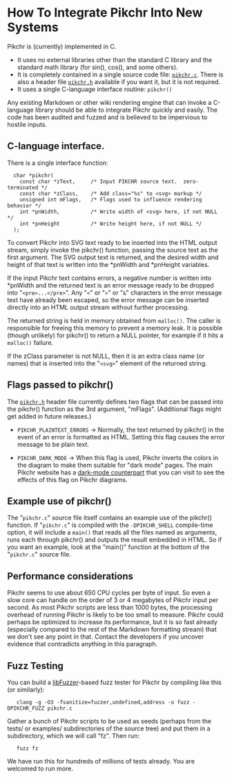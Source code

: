 # How To Integrate Pikchr Into New Systems

Pikchr is (currently) implemented in C.

  *  It uses no external libraries other than the standard C library and
     the standard math library (for sin(), cos(), and some others).
  *  It is completely contained in a single source code file:
     [`pikchr.c`](/file/pikchr.c).  There is also a header file
     [`pikchr.h`](/file/pikchr.h) available if you want it, but it is not
     required.
  *  It uses a single C-language interface routine: `pikchr()`

Any existing Markdown or other wiki rendering engine that can invoke
a C-language library should be able to integrate Pikchr quickly and
easily.  The code has been audited and fuzzed and is
believed to be impervious to hostile inputs.

## C-language interface.

There is a single interface function:

~~~~
  char *pikchr(
    const char *zText,     /* Input PIKCHR source text.  zero-terminated */
    const char *zClass,    /* Add class="%s" to <svg> markup */
    unsigned int mFlags,   /* Flags used to influence rendering behavior */
    int *pnWidth,          /* Write width of <svg> here, if not NULL */
    int *pnHeight          /* Write height here, if not NULL */
  );
~~~~

To convert Pikchr into SVG text ready to be inserted into the HTML output
stream, simply invoke the pikchr() function, passing the source text
as the first argument.  The SVG output text is returned, and the desired
width and height of that text is written into the *pnWidth and *pnHeight
variables.

If the input Pikchr text contains errors, a negative number is
written into *pnWidth and the returned text is an error message ready
to be dropped into "`<pre>...</pre>`".  Any "`<`" or "`>`" or
"`&`" characters in the error message text have already been escaped,
so the error message can be inserted directly into an HTML output stream
without further processing.

The returned string is held in memory obtained from `malloc()`.  The caller
is responsible for freeing this memory to prevent a memory leak.  It is
possible (though unlikely) for pikchr() to return a NULL pointer, for
example if it hits a `malloc()` failure.

If the zClass parameter is not NULL, then it is an extra class name
(or names) that is inserted into the "`<svg>`" element of the returned
string.

## Flags passed to pikchr()

The [`pikchr.h`](/file/pikchr.h) header file currently defines two flags
that can be passed into the pikchr() function as the 3rd argument, "mFlags".
(Additional flags might get added in future releases.)

   *  `PIKCHR_PLAINTEXT_ERRORS` &rarr;
      Normally, the text returned by pikchr() in the event of an error
      is formatted as HTML.  Setting this flag causes the error message
      to be plain text.

   *  `PIKCHR_DARK_MODE` &rarr;
      When this flag is used,  Pikchr inverts the colors in the diagram
      to make them suitable for "dark mode" pages.  The main Pikchr
      website has a
      [dark-mode counterpart](./homepage.md?skin=darkmode)
      that you can visit to see the effects of this flag on Pikchr diagrams.

## Example use of pikchr()

The "`pikchr.c`" source file itself contains an example use of the
pikchr() function.  If "`pikchr.c`" is compiled with the `-DPIKCHR_SHELL`
compile-time option, it will include a `main()` that reads all the
files named as arguments, runs each through pikchr() and outputs
the result embedded in HTML.  So if you want an example, look at the
"main()" function at the bottom of the "`pikchr.c`" source file.

## Performance considerations

Pikchr seems to use about 650 CPU cycles per byte of input.  So even
a slow core can handle on the order of 3 or 4 megabytes of Pikchr input
per second.  As most Pikchr scripts are less than 1000 bytes, the processing
overhead of running Pikchr is likely to be too small to measure.  Pikchr
could perhaps be optimized to increase its performance, but it is so fast
already (especially compared to the rest of the Markdown formatting
stream) that we don't see any point in that.  Contact the developers if
you uncover evidence that contradicts anything in this paragraph.

## Fuzz Testing

You can build a [libFuzzer][1]-based fuzz tester for Pikchr by
compiling like this (or similarly):

~~~~
   clang -g -O3 -fsanitize=fuzzer,undefined,address -o fuzz -DPIKCHR_FUZZ pikchr.c
~~~~

Gather a bunch of Pikchr scripts to be used as seeds (perhaps from the
tests/ or examples/ subdirectories of the source tree) and put them in
a subdirectory, which we will call "fz".  Then run:

~~~~
   fuzz fz
~~~~

We have run this for hundreds of millions of tests already.  You
are welcomed to run more.


[1]: https://www.llvm.org/docs/LibFuzzer.html
